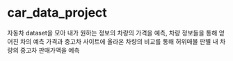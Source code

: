 # car_data_project
자동차 dataset을 모아 내가 원하는 정보의 차량의 가격을 예측,
차량 정보들을 통해 얻어진 차의 예측 가격과 중고차 사이트에 올라온 차량의 비교를  통해 허위매물 판별
내 차량의 중고차 판매가액을 예측
